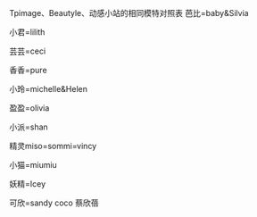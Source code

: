 Tpimage、Beautyle、动感小站的相同模特对照表
芭比=baby&Silvia 

小君=lilith 

芸芸=ceci

香香=pure

小玲=michelle&Helen

盈盈=olivia

小派=shan

精灵miso=sommi=vincy

小猫=miumiu

妖精=Icey

可欣=sandy coco 蔡欣蓓
